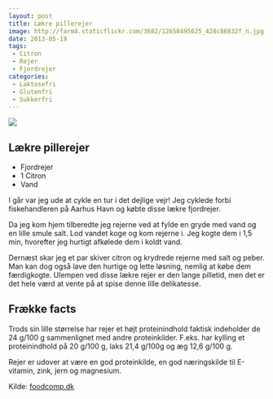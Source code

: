 ```yaml
---
layout: post
title: Lækre pillerejer
image: http://farm4.staticflickr.com/3682/12658495625_428c86832f_n.jpg
date: 2013-05-19
tags:
 - Citron
 - Rejer
 - Fjordrejer
categories:
 - Laktosefri
 - Glutenfri
 - Sukkerfri
---
```


[ ![](http://1.bp.blogspot.com/-6AB1gREG6Uw/UZjlvfKKDgI/AAAAAAAAA5M/ZS4ZhyOKETA/s1600/pillerejer.jpg) ](http://1.bp.blogspot.com/-6AB1gREG6Uw/UZjlvfKKDgI/AAAAAAAAA5M/ZS4ZhyOKETA/s1600/pillerejer.jpg)

## Lækre pillerejer
- Fjordrejer
- 1 Citron
- Vand

I går var jeg ude at cykle en tur i det dejlige vejr! Jeg cyklede forbi
fiskehandleren på Aarhus Havn og købte disse lækre fjordrejer.

Da jeg kom hjem tilberedte jeg rejerne ved at fylde en gryde med vand og en
lille smule salt. Lod vandet koge og kom rejerne i. Jeg kogte dem i 1,5 min,
hvorefter jeg hurtigt afkølede dem i koldt vand.

Dernæst skar jeg et par skiver citron og krydrede rejerne med salt og peber.
Man kan dog også lave den hurtige og lette løsning, nemlig at købe dem
færdigkogte. Ulempen ved disse lækre rejer er den lange pilletid, men det er det hele værd at
vente på at spise denne lille delikatesse.


## Frække facts
Trods sin lille størrelse har rejer et højt proteinindhold faktisk indeholder de
24 g/100 g sammenlignet med andre proteinkilder. F.eks. har kylling et
proteinindhold på 20 g/100 g, laks 21,4 g/100g og æg 12,6 g/100 g.

Rejer er udover at være en god proteinkilde, en god næringskilde til E-vitamin,
zink, jern og magnesium.

Kilde: [foodcomp.dk](http://foodcomp.dk/)
